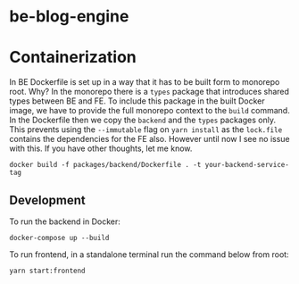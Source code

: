 # be-blog-engine

# Containerization

In BE Dockerfile is set up in a way that it has to be built form to monorepo root. Why? In the monorepo there is a `types` package that introduces shared types between BE and FE. To include this package in the built Docker image, we have to provide the full monorepo context to the `build` command. In the Dockerfile then we copy the `backend` and the `types` packages only. This prevents using the `--immutable` flag on `yarn install` as the `lock.file` contains the dependencies for the FE also. However until now I see no issue with this. If you have other thoughts, let me know.

```
docker build -f packages/backend/Dockerfile . -t your-backend-service-tag
```

## Development

To run the backend in Docker:

```
docker-compose up --build
```

To run frontend, in a standalone terminal run the command below from root:

```
yarn start:frontend
```

